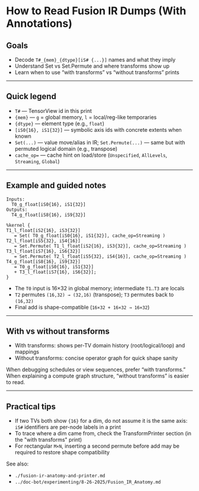 # How to Read Fusion IR Dumps (With Annotations)

## Goals
- Decode `T#_{mem}_{dtype}[iS# {...}]` names and what they imply
- Understand Set vs Set.Permute and where transforms show up
- Learn when to use “with transforms” vs “without transforms” prints

---

## Quick legend
- `T#` — TensorView id in this print
- `{mem}` — `g` = global memory, `l` = local/reg-like temporaries
- `{dtype}` — element type (e.g., `float`)
- `[iS0{16}, iS1{32}]` — symbolic axis ids with concrete extents when known
- `Set(...)` — value move/alias in IR; `Set.Permute(...)` — same but with permuted logical domain (e.g., transpose)
- `cache_op=` — cache hint on load/store (`Unspecified`, `AllLevels`, `Streaming`, `Global`)

---

## Example and guided notes

```text
Inputs:
  T0_g_float[iS0{16}, iS1{32}]
Outputs:
  T4_g_float[iS8{16}, iS9{32}]

%kernel {
T1_l_float[iS2{16}, iS3{32}]
   = Set( T0_g_float[iS0{16}, iS1{32}], cache_op=Streaming )
T2_l_float[iS5{32}, iS4{16}]
   = Set.Permute( T1_l_float[iS2{16}, iS3{32}], cache_op=Streaming )
T3_l_float[iS7{16}, iS6{32}]
   = Set.Permute( T2_l_float[iS5{32}, iS4{16}], cache_op=Streaming )
T4_g_float[iS8{16}, iS9{32}]
   = T0_g_float[iS0{16}, iS1{32}]
   + T3_l_float[iS7{16}, iS6{32}];
}
```

- The `T0` input is 16×32 in global memory; intermediate `T1`..`T3` are locals
- `T2` permutes `(16,32) → (32,16)` (transpose); `T3` permutes back to `(16,32)`
- Final add is shape-compatible (`16×32 + 16×32 → 16×32`)

---

## With vs without transforms
- With transforms: shows per-TV domain history (root/logical/loop) and mappings
- Without transforms: concise operator graph for quick shape sanity

When debugging schedules or view sequences, prefer “with transforms.” When explaining a compute graph structure, “without transforms” is easier to read.

---

## Practical tips
- If two TVs both show `{16}` for a dim, do not assume it is the same axis: `iS#` identifiers are per-node labels in a print
- To trace where a dim came from, check the TransformPrinter section (in the "with transforms" print)
- For rectangular `M×N`, inserting a second permute before add may be required to restore shape compatibility

See also:
- `./fusion-ir-anatomy-and-printer.md`
- `../doc-bot/experimenting/8-26-2025/Fusion_IR_Anatomy.md`
